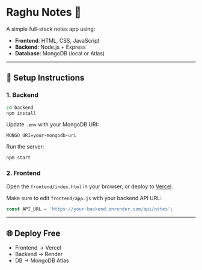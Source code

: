 # Raghu Notes 📝

A simple full-stack notes app using:

- **Frontend**: HTML, CSS, JavaScript
- **Backend**: Node.js + Express
- **Database**: MongoDB (local or Atlas)

---

## 🚀 Setup Instructions

### 1. Backend

```bash
cd backend
npm install
```

Update `.env` with your MongoDB URI:

```
MONGO_URI=your-mongodb-uri
```

Run the server:

```bash
npm start
```

### 2. Frontend

Open the `frontend/index.html` in your browser, or deploy to [Vercel](https://vercel.com).

Make sure to edit `frontend/app.js` with your backend API URL:

```js
const API_URL = 'https://your-backend.onrender.com/api/notes';
```

---

## 🌐 Deploy Free

- Frontend → Vercel
- Backend → Render
- DB → MongoDB Atlas
